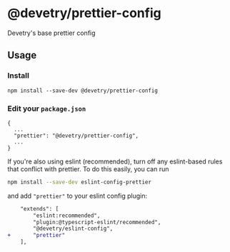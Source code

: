 @devetry/prettier-config
========================
Devetry's base prettier config

## Usage
### Install

`npm install --save-dev @devetry/prettier-config`

### Edit your `package.json`

```
{
  ...
  "prettier": "@devetry/prettier-config",
  ...
}
```

If you're also using eslint (recommended), turn off any eslint-based rules that conflict with prettier. To do this easily, you can run

```bash
npm install --save-dev eslint-config-prettier
```

and add `"prettier"` to your eslint config plugin:

```diff
    "extends": [
        "eslint:recommended",
        "plugin:@typescript-eslint/recommended",
        "@devetry/eslint-config",
+       "prettier"
    ],
```
